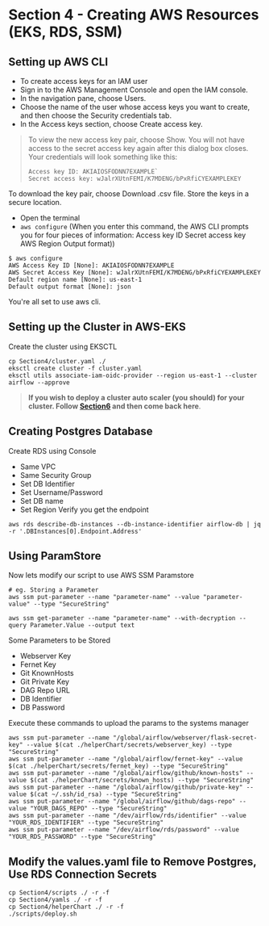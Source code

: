 # Section 4 - Creating AWS Resources (EKS, RDS, SSM)
## Setting up AWS CLI
- To create access keys for an IAM user
- Sign in to the AWS Management Console and open the IAM console.
- In the navigation pane, choose Users.
- Choose the name of the user whose access keys you want to create, and then choose the Security credentials tab.
- In the Access keys section, choose Create access key.
> To view the new access key pair, choose Show. You will not have access to the secret access key again after this dialog box closes. Your credentials will look something like this:
> 
> ```
> Access key ID: AKIAIOSFODNN7EXAMPLE`
>Secret access key: wJalrXUtnFEMI/K7MDENG/bPxRfiCYEXAMPLEKEY
> ```

To download the key pair, choose Download .csv file. Store the keys in a secure location.
- Open the terminal
- `aws configure` (When you enter this command, the AWS CLI prompts you for four pieces of information:
Access key ID Secret access key AWS Region Output format))
```
$ aws configure
AWS Access Key ID [None]: AKIAIOSFODNN7EXAMPLE
AWS Secret Access Key [None]: wJalrXUtnFEMI/K7MDENG/bPxRfiCYEXAMPLEKEY
Default region name [None]: us-east-1
Default output format [None]: json
```
You're all set to use aws cli.
## Setting up the Cluster in AWS-EKS
Create the cluster using EKSCTL
```
cp Section4/cluster.yaml ./
eksctl create cluster -f cluster.yaml
eksctl utils associate-iam-oidc-provider --region us-east-1 --cluster airflow --approve
```
> **If you wish to deploy a cluster auto scaler (you should) for your cluster. Follow [Section6](../Section6/Readme.md) and then come back here**.
## Creating Postgres Database
Create RDS using Console
* Same VPC
* Same Security Group
* Set DB Identifier
* Set Username/Password
* Set DB name
* Set Region
Verify you get the endpoint 
```
aws rds describe-db-instances --db-instance-identifier airflow-db | jq -r '.DBInstances[0].Endpoint.Address'
```
## Using ParamStore
Now lets modify our script to use AWS SSM Paramstore
```
# eg. Storing a Parameter
aws ssm put-parameter --name "parameter-name" --value "parameter-value" --type "SecureString"
```
```
aws ssm get-parameter --name "parameter-name" --with-decryption --query Parameter.Value --output text
```
Some Parameters to be Stored
* Webserver Key
* Fernet Key
* Git KnownHosts
* Git Private Key
* DAG Repo URL
* DB Identifier
* DB Password

Execute these commands to upload the params to the systems manager
```
aws ssm put-parameter --name "/global/airflow/webserver/flask-secret-key" --value $(cat ./helperChart/secrets/webserver_key) --type "SecureString"
aws ssm put-parameter --name "/global/airflow/fernet-key" --value $(cat ./helperChart/secrets/fernet_key) --type "SecureString"
aws ssm put-parameter --name "/global/airflow/github/known-hosts" --value $(cat ./helperChart/secrets/known_hosts) --type "SecureString"
aws ssm put-parameter --name "/global/airflow/github/private-key" --value $(cat ~/.ssh/id_rsa) --type "SecureString"
aws ssm put-parameter --name "/global/airflow/github/dags-repo" --value "YOUR_DAGS_REPO" --type "SecureString"
aws ssm put-parameter --name "/dev/airflow/rds/identifier" --value "YOUR_RDS_IDENTIFIER" --type "SecureString"
aws ssm put-parameter --name "/dev/airflow/rds/password" --value "YOUR_RDS_PASSWORD" --type "SecureString"
```
## Modify the values.yaml file to Remove Postgres, Use RDS Connection Secrets
```
cp Section4/scripts ./ -r -f
cp Section4/yamls ./ -r -f
cp Section4/helperChart ./ -r -f
./scripts/deploy.sh
```
